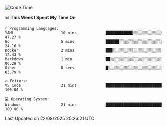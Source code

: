 
<!--START_SECTION:waka-->
![Code Time](http://img.shields.io/badge/Code%20Time-766%20hrs%2041%20mins-blue)

📊 **This Week I Spent My Time On** 

```text
💬 Programming Languages: 
YAML                     10 mins             ████████████░░░░░░░░░░░░░   47.27 % 
Go                       5 mins              ██████░░░░░░░░░░░░░░░░░░░   24.16 % 
Docker                   2 mins              ███░░░░░░░░░░░░░░░░░░░░░░   12.43 % 
Markdown                 1 min               ██░░░░░░░░░░░░░░░░░░░░░░░   06.29 % 
Other                    0 secs              █░░░░░░░░░░░░░░░░░░░░░░░░   03.79 % 

🔥 Editors: 
VS Code                  21 mins             █████████████████████████   100.00 % 

💻 Operating System: 
Windows                  21 mins             █████████████████████████   100.00 % 
```


 Last Updated on 22/08/2025 20:26:21 UTC
<!--END_SECTION:waka-->
